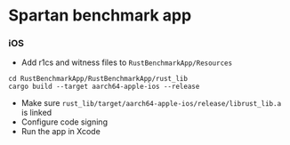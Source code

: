 # Spartan benchmark app

### iOS
- Add r1cs and witness files to `RustBenchmarkApp/Resources`
```
cd RustBenchmarkApp/RustBenchmarkApp/rust_lib
cargo build --target aarch64-apple-ios --release
```
- Make sure `rust_lib/target/aarch64-apple-ios/release/librust_lib.a` is linked
- Configure code signing
- Run the app in Xcode

